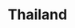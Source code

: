 ---
title: "Thailand"
introtext: "Thailand wordt ook wel het ‘Land van de Glimlach’ genoemd ligt in Zuidoost-Azië. De hoofdstad Bangkok is al een avontuur op zich waar de Thaise bevolking je zeer gastvrij ontvangt. Bangkok is een enorme metropool met veel bezienswaardigheden, zoals prachtige tempels, luxe shoppingmalls en geweldige restaurants. "
introimage: "https://lh3.googleusercontent.com/5rJB3oFf6mQU12QuSTJ_jz5E6PT_Uw-suyi1xAgb5ZhT1nokkSs5fkKSkCnydpWXzI0CDnvxndI_Q0vaJlbWlVHx2wyPHxMe0KM03ePWx2Y-c6gsJP6mH6byFJTZKJiw7X0jKySshQ=w800"
surface: "513.000"
inhabitants: "69.000.000"
rate: "36,49"
valuta: "baht"
main_text: "In het zuiden van Thailand vind je de witte stranden van je dromen. Aan de westkant grenst Thailand aan de Andaman Zee waar prachtige strandbestemmingen als Koh Phi Phi en Phuket te vinden zijn. Maak een rondreis door Thailand en laat je leiden langs schitterende boeddhistische tempels, exotische dieren en sprookjesachtige zandstranden!"
fact_one_text: ""
fact_two_text: ""
bigmac_index: ""
images: "https://lh3.googleusercontent.com/ZpGUVqfVUE_UztcNKHAr765-qp6ejs-Izu8XW8N5bhidPRU51sliUShyanJwHCIwVvCbvVlfVxYtXAEexJMgKnM61e0ASI-j1C_8124HiN__PzFsPec6DhogUJd6xJsUCWcAfaHYuA=w800|https://lh3.googleusercontent.com/fRtBQJYH16-boFQGGIBYtmUdY45DDyyPRIYoCzlSZAP_V8dwv1OoEH3tvePfMKK1te9qKcnYuAlK3UBsQDrIQ1g1AlzbwGaXTtHLVprV7X12nBslKkDr5cAxnJT1TnD2kT2snel3zA=w800|https://lh3.googleusercontent.com/PlGP2JW89EEoa67qz7muXRzVNTBTf2RzhWzyTdGDGB5BTVzsB5uKu49rYIqJ0Fmoz5WMOYbWP5b8dYw8euQXXvNII61C-gVVvIkIuVQhWuzpgfCkrdJMiQrP5NNzO9O9wP6wKXKzYg=w800|https://lh3.googleusercontent.com/rtz3qSPjxtmphbgvagyMDcXSiKw-GlbYxeE2SjPVczZoArccn3a6lKhYU94g6Z7kIHfJwyPjefP0vsp8BLB2il0SnNwXGj4dftzzJl2ouFVWgvnt3CD42sqtRsArue-xYqLVhQNCWA=w800"
flight_button_title: "Check vluchtprijzen Thailand"
flight_button_url: "https://lt45.net/c/?si=11986&li=1528136&wi=335922&ws=&dl=transport%2Fflights%2Fnl%2Fth%2F%3Flocale%3Dnl-NL%26currency%3DEUR%26market%3DNL"
inspiration_url: "https://partner.bol.com/click/click?p=2&t=url&s=1025999&f=TXL&url=https%3A%2F%2Fwww.bol.com%2Fnl%2Ff%2Flonely-planet-thailand%2F30443557%2F&name=Lonely%20Planet%20Thailand%2C%20Lonely%20Planet"
country_code: "th"
hotels_url: "https://www.booking.com/country/th.nl.html?aid=1837623"
continent: "Azië"
---